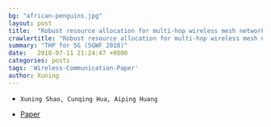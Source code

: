```yaml
---
bg: "african-penguins.jpg"
layout: post
title:  "Robust resource allocation for multi-hop wireless mesh networks with end-to-end traffic specifications (Ad Hoc Networks 2011)""
crawlertitle: "Robust resource allocation for multi-hop wireless mesh networks with end-to-end traffic specifications (Ad Hoc Networks 2011)"
summary: "THP for 5G (5GWF 2018)"
date:   2018-07-11 21:24:47 +0800
categories: posts
tags: 'Wireless-Communication-Paper'
author: Xuning
---
```


- `Xuning Shao, Cunqing Hua, Aiping Huang`

- [Paper](https://www.sciencedirect.com/science/article/abs/pii/S157087051100076X)


